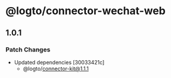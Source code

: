 # @logto/connector-wechat-web

## 1.0.1

### Patch Changes

- Updated dependencies [30033421c]
  - @logto/connector-kit@1.1.1
